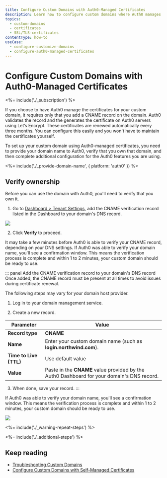```yaml
---
title: Configure Custom Domains with Auth0-Managed Certificates
description: Learn how to configure custom domains where Auth0 manages the SSL/TLS certificates. 
topics:
  - custom-domains
  - certificates
  - SSL/TLS-certificates
contentType: how-to
useCase: 
  - configure-customize-domains
  - configure-auth0-managed-certificates
---
```


# Configure Custom Domains with Auth0-Managed Certificates

<%= include('./_subscription') %>

If you choose to have Auth0 manage the certificates for your custom domain, it requires only that you add a CNAME record on the domain. Auth0 validates the record and the generates the certificate on Auth0 servers using Let’s Encrypt. These certificates are renewed automatically every three months. You can configure this easily and you won't have to maintain the certificates yourself. 

To set up your custom domain using Auth0-managed certificates, you need to provide your domain name to Auth0, verify that you own that domain, and then complete additional configuration for the Auth0 features you are using.

<%= include('./_provide-domain-name', { platform: 'auth0' }) %>

## Verify ownership

Before you can use the domain with Auth0, you'll need to verify that you own it. 

1. Go to [Dashboard > Tenant Settings](${manage_url}/#/tenant), add the CNAME verification record listed in the Dashboard to your domain's DNS record.

  ![](/media/articles/custom-domains/auth0-managed.png)

2. Click **Verify** to proceed.

  It may take a few minutes before Auth0 is able to verify your CNAME record, depending on your DNS settings. If Auth0 was able to verify your domain name, you'll see a confirmation window. This means the verification process is complete and within 1 to 2 minutes, your custom domain should be ready to use.

::: panel Add the CNAME verification record to your domain's DNS record
Once added, the CNAME record must be present at all times to avoid issues during certificate renewal.

The following steps may vary for your domain host provider.

1. Log in to your domain management service.

2. Create a new record.

  | Parameter | Value |
  | -- | -- |
  | **Record type** | **CNAME** |
  | **Name** | Enter your custom domain name (such as **login.northwind.com**). |
  | **Time to Live (TTL)** | Use default value |
  | **Value** | Paste in the **CNAME** value provided by the Auth0 Dashboard for your domain's DNS record. |

3. When done, save your record.
:::

If Auth0 was able to verify your domain name, you'll see a confirmation window. This means the verification process is complete and within 1 to 2 minutes, your custom domain should be ready to use.

  ![](/media/articles/custom-domains/domain-verification.png)

<%= include('./_warning-repeat-steps') %>

<%= include('./_additional-steps') %>

## Keep reading

* [Troubleshooting Custom Domains](/custom-domains/troubleshoot)
* [Configure Custom Domains with Self-Managed Certificates](/custom-domains/self-managed-certificates)